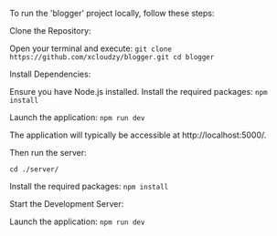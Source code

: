 To run the 'blogger' project locally, follow these steps:

Clone the Repository:

Open your terminal and execute:
`git clone https://github.com/xcloudzy/blogger.git
cd blogger`


Install Dependencies:

Ensure you have Node.js installed.
Install the required packages:
`npm install`

Launch the application:
`npm run dev`

The application will typically be accessible at http://localhost:5000/.

Then run the server: 

`cd ./server/`

Install the required packages:
`npm install`

Start the Development Server:

Launch the application:
`npm run dev`

